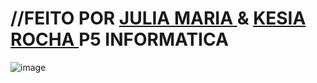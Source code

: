 # //FEITO POR <a href="https://github.com/Julia-maria56/PMD2-241/tree/main/Avaliacoes/avaliacao-02"> JULIA MARIA </a> & <a href="https://github.com/KesiaRocha/pdm2-241/tree/main/Avaliacoes/Avaliacao-02"> KESIA ROCHA </a>    P5 INFORMATICA

![image](https://github.com/KesiaRocha/pdm2-241/assets/124710521/cf3000ce-4108-4b0e-ade7-4465d0f1ffc2)
